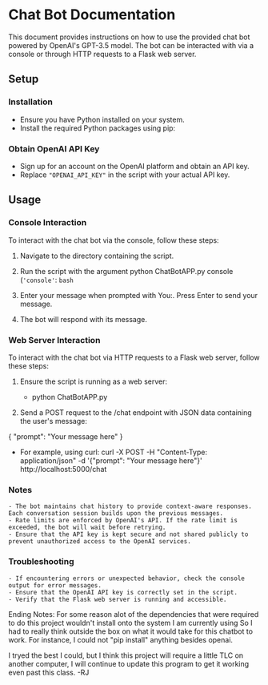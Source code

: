 # Chat Bot Documentation

This document provides instructions on how to use the provided chat bot powered by OpenAI's GPT-3.5 model. The bot can be interacted with via a console or through HTTP requests to a Flask web server.

## Setup

### Installation

- Ensure you have Python installed on your system.
- Install the required Python packages using pip:

### Obtain OpenAI API Key

- Sign up for an account on the OpenAI platform and obtain an API key.
- Replace `"OPENAI_API_KEY"` in the script with your actual API key.

## Usage

### Console Interaction

To interact with the chat bot via the console, follow these steps:

1. Navigate to the directory containing the script.
2. Run the script with the argument
   python ChatBotAPP.py console (`'console'`:
   `bash`

3. Enter your message when prompted with You:. Press Enter to send your message.
4. The bot will respond with its message.

### Web Server Interaction

To interact with the chat bot via HTTP requests to a Flask web server, follow these steps:

1. Ensure the script is running as a web server:

   - python ChatBotAPP.py

2. Send a POST request to the /chat endpoint with JSON data containing the user's message:

{
"prompt": "Your message here"
}

- For example, using curl:
  curl -X POST -H "Content-Type: application/json" -d '{"prompt": "Your message here"}' http://localhost:5000/chat

### Notes

    - The bot maintains chat history to provide context-aware responses. Each conversation session builds upon the previous messages.
    - Rate limits are enforced by OpenAI's API. If the rate limit is exceeded, the bot will wait before retrying.
    - Ensure that the API key is kept secure and not shared publicly to prevent unauthorized access to the OpenAI services.

### Troubleshooting

    - If encountering errors or unexpected behavior, check the console output for error messages.
    - Ensure that the OpenAI API key is correctly set in the script.
    - Verify that the Flask web server is running and accessible.

Ending Notes: For some reason alot of the dependencies that were required to do this project wouldn't install onto the system I am currently using
So I had to really think outside the box on what it would take for this chatbot to work. For instance, I could not "pip install" anything besides
openai.

I tryed the best I could, but I think this project will require a little TLC on another computer, I will continue to update this program to get it working
even past this class. -RJ
